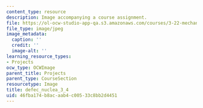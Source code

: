```yaml
---
content_type: resource
description: Image accompanying a course assignment.
file: https://ol-ocw-studio-app-qa.s3.amazonaws.com/courses/3-22-mechanical-behavior-of-materials-spring-2008/46fba174b8acaab4c00533c8bb2d4451_defec_nuclea_3_4.jpg
file_type: image/jpeg
image_metadata:
  caption: ''
  credit: ''
  image-alt: ''
learning_resource_types:
- Projects
ocw_type: OCWImage
parent_title: Projects
parent_type: CourseSection
resourcetype: Image
title: defec_nuclea_3_4
uid: 46fba174-b8ac-aab4-c005-33c8bb2d4451
---
```

